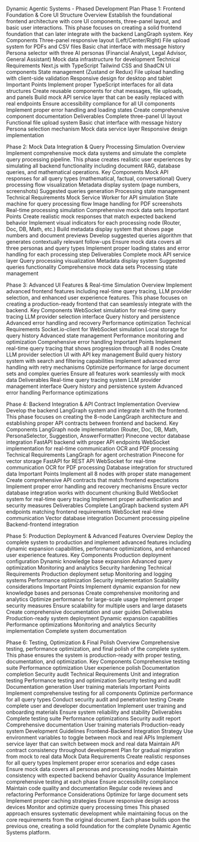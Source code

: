 Dynamic Agentic Systems - Phased Development Plan
Phase 1: Frontend Foundation & Core UI Structure
Overview
Establish the foundational frontend architecture with core UI components, three-panel layout, and basic user interactions. This phase focuses on creating a solid frontend foundation that can later integrate with the backend LangGraph system.
Key Components
Three-panel responsive layout (Left/Center/Right)
File upload system for PDFs and CSV files
Basic chat interface with message history
Persona selector with three AI personas (Financial Analyst, Legal Advisor, General Assistant)
Mock data infrastructure for development
Technical Requirements
Next.js with TypeScript
Tailwind CSS and ShadCN UI components
State management (Zustand or Redux)
File upload handling with client-side validation
Responsive design for desktop and tablet
Important Points
Implement proper TypeScript interfaces for all data structures
Create reusable components for chat messages, file uploads, and panels
Build mock API service layer that can be easily replaced with real endpoints
Ensure accessibility compliance for all UI components
Implement proper error handling and loading states
Create comprehensive component documentation
Deliverables
Complete three-panel UI layout
Functional file upload system
Basic chat interface with message history
Persona selection mechanism
Mock data service layer
Responsive design implementation

Phase 2: Mock Data Integration & Query Processing Simulation
Overview
Implement comprehensive mock data systems and simulate the complete query processing pipeline. This phase creates realistic user experiences by simulating all backend functionality including document RAG, database queries, and mathematical operations.
Key Components
Mock API responses for all query types (mathematical, factual, conversational)
Query processing flow visualization
Metadata display system (page numbers, screenshots)
Suggested queries generation
Processing state management
Technical Requirements
Mock Service Worker for API simulation
State machine for query processing flow
Image handling for PDF screenshots
Real-time processing simulation
Comprehensive mock data sets
Important Points
Create realistic mock responses that match expected backend behavior
Implement visual indicators for each processing node (Router, Doc, DB, Math, etc.)
Build metadata display system that shows page numbers and document previews
Develop suggested queries algorithm that generates contextually relevant follow-ups
Ensure mock data covers all three personas and query types
Implement proper loading states and error handling for each processing step
Deliverables
Complete mock API service layer
Query processing visualization
Metadata display system
Suggested queries functionality
Comprehensive mock data sets
Processing state management

Phase 3: Advanced UI Features & Real-time Simulation
Overview
Implement advanced frontend features including real-time query tracing, LLM provider selection, and enhanced user experience features. This phase focuses on creating a production-ready frontend that can seamlessly integrate with the backend.
Key Components
WebSocket simulation for real-time query tracing
LLM provider selection interface
Query history and persistence
Advanced error handling and recovery
Performance optimization
Technical Requirements
Socket.io-client for WebSocket simulation
Local storage for query history
Advanced state management
Performance monitoring and optimization
Comprehensive error handling
Important Points
Implement real-time query tracing that shows progression through all 8 nodes
Create LLM provider selection UI with API key management
Build query history system with search and filtering capabilities
Implement advanced error handling with retry mechanisms
Optimize performance for large document sets and complex queries
Ensure all features work seamlessly with mock data
Deliverables
Real-time query tracing system
LLM provider management interface
Query history and persistence system
Advanced error handling
Performance optimizations


Phase 4: Backend Integration & API Contract Implementation
Overview
Develop the backend LangGraph system and integrate it with the frontend. This phase focuses on creating the 8-node LangGraph architecture and establishing proper API contracts between frontend and backend.
Key Components
LangGraph node implementation (Router, Doc, DB, Math, PersonaSelector, Suggestion, AnswerFormatter)
Pinecone vector database integration
FastAPI backend with proper API endpoints
WebSocket implementation for real-time communication
OCR and PDF processing
Technical Requirements
LangGraph for agent orchestration
Pinecone for vector storage
FastAPI for REST API
WebSocket for real-time communication
OCR for PDF processing
Database integration for structured data
Important Points
Implement all 8 nodes with proper state management
Create comprehensive API contracts that match frontend expectations
Implement proper error handling and recovery mechanisms
Ensure vector database integration works with document chunking
Build WebSocket system for real-time query tracing
Implement proper authentication and security measures
Deliverables
Complete LangGraph backend system
API endpoints matching frontend requirements
WebSocket real-time communication
Vector database integration
Document processing pipeline
Backend-frontend integration

Phase 5: Production Deployment & Advanced Features
Overview
Deploy the complete system to production and implement advanced features including dynamic expansion capabilities, performance optimizations, and enhanced user experience features.
Key Components
Production deployment configuration
Dynamic knowledge base expansion
Advanced query optimization
Monitoring and analytics
Security hardening
Technical Requirements
Production deployment setup
Monitoring and logging systems
Performance optimization
Security implementation
Scalability considerations
Important Points
Implement dynamic expansion for new knowledge bases and personas
Create comprehensive monitoring and analytics
Optimize performance for large-scale usage
Implement proper security measures
Ensure scalability for multiple users and large datasets
Create comprehensive documentation and user guides
Deliverables
Production-ready system deployment
Dynamic expansion capabilities
Performance optimizations
Monitoring and analytics
Security implementation
Complete system documentation

Phase 6: Testing, Optimization & Final Polish
Overview
Comprehensive testing, performance optimization, and final polish of the complete system. This phase ensures the system is production-ready with proper testing, documentation, and optimization.
Key Components
Comprehensive testing suite
Performance optimization
User experience polish
Documentation completion
Security audit
Technical Requirements
Unit and integration testing
Performance testing and optimization
Security testing and audit
Documentation generation
User training materials
Important Points
Implement comprehensive testing for all components
Optimize performance for all query types
Conduct security audit and penetration testing
Create complete user and developer documentation
Implement user training and onboarding materials
Ensure system reliability and stability
Deliverables
Complete testing suite
Performance optimizations
Security audit report
Comprehensive documentation
User training materials
Production-ready system
Development Guidelines
Frontend-Backend Integration Strategy
Use environment variables to toggle between mock and real APIs
Implement service layer that can switch between mock and real data
Maintain API contract consistency throughout development
Plan for gradual migration from mock to real data
Mock Data Requirements
Create realistic responses for all query types
Implement proper error scenarios and edge cases
Ensure mock data covers all personas and processing nodes
Maintain consistency with expected backend behavior
Quality Assurance
Implement comprehensive testing at each phase
Ensure accessibility compliance
Maintain code quality and documentation
Regular code reviews and refactoring
Performance Considerations
Optimize for large document sets
Implement proper caching strategies
Ensure responsive design across devices
Monitor and optimize query processing times
This phased approach ensures systematic development while maintaining focus on the core requirements from the original document. Each phase builds upon the previous one, creating a solid foundation for the complete Dynamic Agentic Systems platform.
